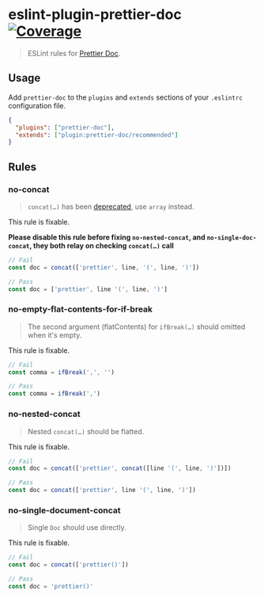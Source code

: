 # eslint-plugin-prettier-doc [![Coverage](https://img.shields.io/coveralls/github/fisker/eslint-plugin-prettier-doc?style=flat-square)](https://coveralls.io/github/fisker/eslint-plugin-prettier-doc)

> ESLint rules for [Prettier Doc](https://github.com/prettier/prettier/blob/main/commands.md).

## Usage

Add `prettier-doc` to the `plugins` and `extends` sections of your `.eslintrc` configuration file.

```json
{
  "plugins": ["prettier-doc"],
  "extends": ["plugin:prettier-doc/recommended"]
}
```

## Rules

### no-concat

> `concat(…)` has been [deprecated](https://github.com/prettier/prettier/pull/9733), use `array` instead.

This rule is fixable.

**Please disable this rule before fixing `no-nested-concat`, and `no-single-doc-concat`, they both relay on checking `concat(…)` call**

```js
// Fail
const doc = concat(['prettier', line, '(', line, ')'])
```

```js
// Pass
const doc = ['prettier', line '(', line, ')']
```

### no-empty-flat-contents-for-if-break

> The second argument (flatContents) for `ifBreak(…)` should omitted when it's empty.

This rule is fixable.

```js
// Fail
const comma = ifBreak(',', '')
```

```js
// Pass
const comma = ifBreak(',')
```

### no-nested-concat

> Nested `concat(…)` should be flatted.

This rule is fixable.

```js
// Fail
const doc = concat(['prettier', concat([line '(', line, ')'])])
```

```js
// Pass
const doc = concat(['prettier', line '(', line, ')'])
```

### no-single-document-concat

> Single `Doc` should use directly.

This rule is fixable.

```js
// Fail
const doc = concat(['prettier()'])
```

```js
// Pass
const doc = 'prettier()'
```
